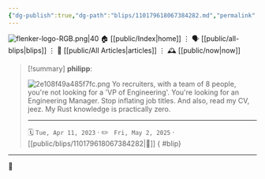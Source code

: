 ```yaml
---
{"dg-publish":true,"dg-path":"blips/110179618067384282.md","permalink":"/blips/110179618067384282/","title":"philipp on mastodon @ 2023-04-11"}
---
```



<div class="transclusion internal-embed is-loaded"><div class="markdown-embed">




![flenker-logo-RGB.png|40](/img/user/attachments/flenker-logo-RGB.png)
🏠 [[public/Index\|home]]  ⋮ 🗣️ [[public/all-blips\|blips]] ⋮  📝 [[public/All Articles\|articles]]  ⋮ 🕰️ [[public/now\|now]]


</div></div>


> [!summary] **philipp**:
>
> ![2e108f49a485f7fc.png](/img/user/attachments/2e108f49a485f7fc.png)
> Yo recruiters,
> with a team of 8 people, you're not looking for a 'VP of Engineering'. You're looking for an Engineering Manager. Stop inflating job titles.
> And also, read my CV, jeez. My Rust knowledge is practically zero.
> - - -
>
> 🗓️ <code>Tue, Apr 11, 2023</code>  · ✏️ <code> Fri, May 2, 2025</code>  · [[public/blips/110179618067384282\|🔗]]
{ #blip}


- - -

 👾
